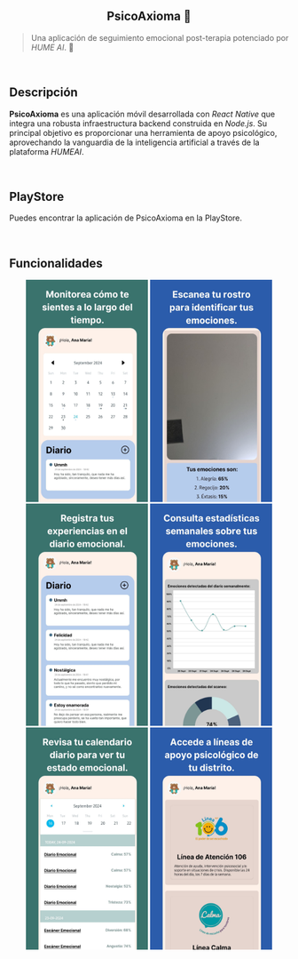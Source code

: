 <h2 align="center">PsicoAxioma 🧸</h2>

> Una aplicación de seguimiento emocional post-terapia potenciado por _HUME AI_. 🧸

<br clear="both">

## **Descripción**
**PsicoAxioma** es una aplicación móvil desarrollada con _React Native_ que integra una robusta infraestructura backend construida en _Node.js_.
Su principal objetivo es proporcionar una herramienta de apoyo psicológico, aprovechando la vanguardia de la inteligencia artificial a través de la plataforma _HUMEAI_.

<br clear="both">

## **PlayStore**
Puedes encontrar la aplicación de PsicoAxioma en la PlayStore.

<br clear="both">

## **Funcionalidades**
<div align="center">
 <img src="./readme-assets/1.jpg" alt="readme-title" width="220" height="400"/>
 <img src="./readme-assets/2.jpg" alt="readme-title" width="220" height="400"/>
 <img src="./readme-assets/3.jpg" alt="readme-title" width="220" height="400"/>
 <img src="./readme-assets/4.jpg" alt="readme-title" width="220" height="400"/>
 <img src="./readme-assets/5.jpg" alt="readme-title" width="220" height="400"/>
 <img src="./readme-assets/6.jpg" alt="readme-title" width="220" height="400"/>
</div>
